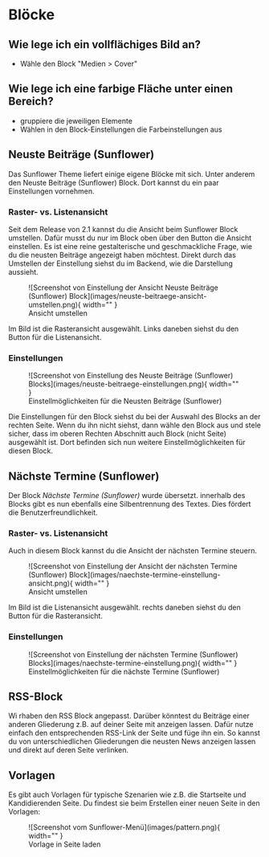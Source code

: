 # Blöcke

## Wie lege ich ein vollflächiges Bild an?
- Wähle den Block "Medien > Cover"

## Wie lege ich eine farbige Fläche unter einen Bereich?
- gruppiere die jeweiligen Elemente
- Wählen in den Block-Einstellungen die Farbeinstellungen aus

## Neuste Beiträge (Sunflower)
Das Sunflower Theme liefert einige eigene Blöcke mit sich. Unter anderem den Neuste Beiträge (Sunflower) Block. Dort kannst du ein paar Einstellungen vornehmen.

### Raster- vs. Listenansicht
Seit dem Release von 2.1 kannst du die Ansicht beim Sunflower Block umstellen. Dafür musst du nur im Block oben über den Button die Ansicht einstellen. Es ist eine reine gestalterische und geschmackliche Frage, wie du die neusten Beiträge angezeigt haben möchtest. Direkt durch das Umstellen der Einstellung siehst du im Backend, wie die Darstellung aussieht.

<figure markdown="span">
  ![Screenshot von Einstellung der Ansicht Neuste Beiträge (Sunflower) Block](images/neuste-beitraege-ansicht-umstellen.png){ width="" }
  <figcaption>Ansicht umstellen</figcaption>
</figure>

Im Bild ist die Rasteransicht ausgewählt. Links daneben siehst du den Button für die Listenansicht.

### Einstellungen
<figure markdown="span">
  ![Screenshot von Einstellung des Neuste Beiträge (Sunflower) Blocks](images/neuste-beitraege-einstellungen.png){ width="" }
  <figcaption>Einstellmöglichkeiten für die Neusten Beiträge (Sunflower)</figcaption>
</figure>

Die Einstellungen für den Block siehst du bei der Auswahl des Blocks an der rechten Seite. Wenn du ihn nicht siehst, dann wähle den Block aus und stele sicher, dass im oberen Rechten Abschnitt auch Block (nicht Seite) ausgewählt ist. Dort befinden sich nun weitere Einstellmöglichkeiten für diesen Block.

## Nächste Termine (Sunflower)
Der Block *Nächste Termine (Sunflower)* wurde übersetzt. innerhalb des Blocks gibt es nun ebenfalls eine Silbentrennung des Textes. Dies fördert die Benutzerfreundlichkeit.

### Raster- vs. Listenansicht
Auch in diesem Block kannst du die Ansicht der nächsten Termine steuern.

<figure markdown="span">
  ![Screenshot von Einstellung der Ansicht der nächsten Termine (Sunflower) Block](images/naechste-termine-einstellung-ansicht.png){ width="" }
  <figcaption>Ansicht umstellen</figcaption>
</figure>

Im Bild ist die Listenansicht ausgewählt. rechts daneben siehst du den Button für die Rasteransicht.

### Einstellungen
<figure markdown="span">
  ![Screenshot von Einstellung der nächsten Termine (Sunflower) Blocks](images/naechste-termine-einstellung.png){ width="" }
  <figcaption>Einstellmöglichkeiten für die nächste Termine (Sunflower)</figcaption>
</figure>

## RSS-Block
Wi rhaben den RSS Block angepasst. Darüber könntest du Beiträge einer anderen Gliederung z.B. auf deiner Seite mit anzeigen lassen. Dafür nutze einfach den entsprechenden RSS-Link der Seite und füge ihn ein. So kannst du von unterschiedlichen Gliederungen die neusten News anzeigen lassen und direkt auf deren Seite verlinken.

## Vorlagen
Es gibt auch Vorlagen für typische Szenarien wie z.B. die Startseite und Kandidierenden Seite. Du findest sie beim Erstellen einer neuen Seite in den Vorlagen:
<figure markdown="span">
  ![Screenshot vom Sunflower-Menü](images/pattern.png){ width="" }
  <figcaption>Vorlage in Seite laden</figcaption>
</figure>
